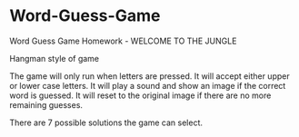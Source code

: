 # Word-Guess-Game

Word Guess Game Homework - WELCOME TO THE JUNGLE

Hangman style of game

The game will only run when letters are pressed.
It will accept either upper or lower case letters.
It will play a sound and show an image if the correct word is guessed.
It will reset to the original image if there are no more remaining guesses.

There are 7 possible solutions the game can select. 
